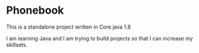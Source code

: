 # Phonebook

This is a standalone project written in Core java 1.8 

I am learning Java and I am trying to build projects so that I can increase my skillsets.
